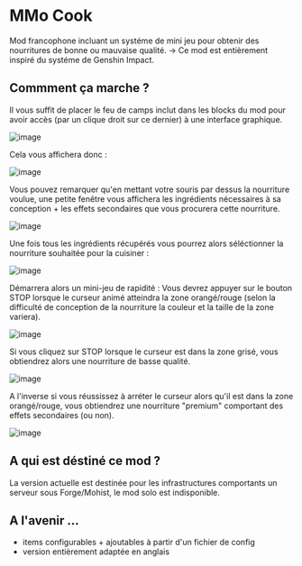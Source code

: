 # MMo Cook

Mod francophone incluant un systéme de mini jeu pour obtenir des nourritures de bonne ou mauvaise qualité.
-> Ce mod est entièrement inspiré du systéme de Genshin Impact.

## Commment ça marche ?

Il vous suffit de placer le feu de camps inclut dans les blocks du mod pour avoir accès (par un clique droit sur ce dernier) à une interface graphique.

![image](https://user-images.githubusercontent.com/73279480/148133988-b050dbe8-6285-475b-b373-b4f374a24418.png)

Cela vous affichera donc :

![image](https://user-images.githubusercontent.com/73279480/148655813-a4f8f95e-76fd-4a85-b3b5-01edb4109ae5.png)

Vous pouvez remarquer qu'en mettant votre souris par dessus la nourriture voulue, une petite fenêtre vous affichera les ingrédients nécessaires à sa conception + les effets secondaires que vous procurera cette nourriture.

![image](https://user-images.githubusercontent.com/73279480/148655838-933b6de6-ed0f-4293-b84b-a2037e891fea.png)

Une fois tous les ingrédients récupérés vous pourrez alors séléctionner la nourriture souhaitée pour la cuisiner :

![image](https://user-images.githubusercontent.com/73279480/148655878-91ffe7c9-19fd-48e5-b32d-e6400568af66.png)

Démarrera alors un mini-jeu de rapidité :
Vous devrez appuyer sur le bouton STOP lorsque le curseur animé atteindra la zone orangé/rouge (selon la difficulté de conception de la nourriture la couleur et la taille de la zone variera).

![image](https://user-images.githubusercontent.com/73279480/147995700-0b537112-8e99-401c-8d0d-82c0a6d361a7.png)


Si vous cliquez sur STOP lorsque le curseur est dans la zone grisé, vous obtiendrez alors une nourriture de basse qualité.

![image](https://user-images.githubusercontent.com/73279480/147995789-afd76aed-3783-4fd5-96a4-cbbc325a41a6.png)

A l'inverse si vous réussissez à arréter le curseur alors qu'il est dans la zone orangé/rouge, vous obtiendrez une nourriture "premium" comportant des effets secondaires (ou non).

![image](https://user-images.githubusercontent.com/73279480/147996113-839847c9-7bab-4841-9010-b1619c933bb9.png)

## A qui est déstiné ce mod ?

La version actuelle est destinée pour les infrastructures comportants un serveur sous Forge/Mohist, le mod solo est indisponible.

## A l'avenir ...

- items configurables + ajoutables à partir d'un fichier de config
- version entièrement adaptée en anglais
